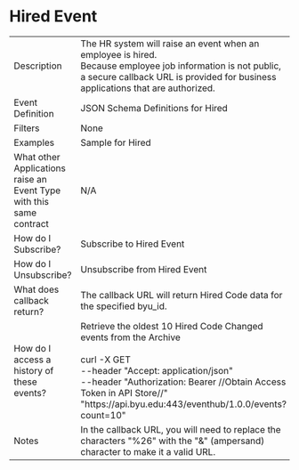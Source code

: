 # Hired Event

<table align="center">
    <tr>
        <td>Description</td>
        <td>The HR system will raise an event when an employee is hired.<br>Because employee job information is not public, a secure callback URL is provided for business applications that are authorized.</td>
    </tr>
    <tr>
        <td>Event Definition</td>
        <td>JSON Schema Definitions for Hired</td>
    </tr>
    <tr>
        <td>Filters</td>
        <td>None</td>
    </tr>
    <tr>
        <td>Examples</td>
        <td>Sample for Hired</td>
    </tr>
    <tr>
        <td>What other Applications raise an Event Type with this same contract</td>
        <td>N/A</td>
    </tr>
    <tr>
        <td>How do I Subscribe?</td>
        <td>Subscribe to Hired Event</td>
    </tr>
    <tr>
        <td>How do I Unsubscribe?</td>
        <td>Unsubscribe from Hired Event</td>
    </tr>
    <tr>
        <td>What does callback return?</td>
        <td>The callback URL will return Hired Code data for the specified byu_id.</td>
    </tr>
    <tr>
        <td>How do I access a history of these events?</td>
        <td>Retrieve the oldest 10 Hired Code Changed events from the Archive<br><br>curl -X GET<br>--header "Accept: application/json" <br>--header "Authorization: Bearer //Obtain Access Token in API Store//" <br>"https://<span></span>api.byu.edu:443/eventhub/1.0.0/events?count=10"</td>
    </tr>
    <tr>
        <td>Notes</td>
        <td>In the callback URL, you will need to replace the characters "%26" with the "&" (ampersand) character to make it a valid URL.</td>
    </tr>
</table>
